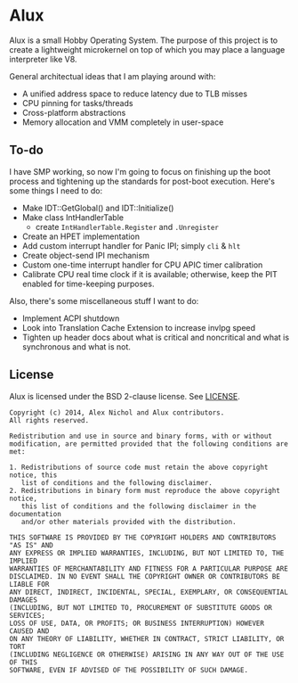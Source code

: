 # Alux

Alux is a small Hobby Operating System. The purpose of this project is to create a lightweight microkernel on top of which you may place a language interpreter like V8.

General architectual ideas that I am playing around with:

 * A unified address space to reduce latency due to TLB misses
 * CPU pinning for tasks/threads
 * Cross-platform abstractions
 * Memory allocation and VMM completely in user-space

## To-do

I have SMP working, so now I'm going to focus on finishing up the boot process and tightening up the standards for post-boot execution. Here's some things I need to do:

 * Make IDT::GetGlobal() and IDT::Initialize()
 * Make class IntHandlerTable
   * create `IntHandlerTable.Register` and `.Unregister`
 * Create an HPET implementation
 * Add custom interrupt handler for Panic IPI; simply `cli` & `hlt`
 * Create object-send IPI mechanism
 * Custom one-time interrupt handler for CPU APIC timer calibration
 * Calibrate CPU real time clock if it is available; otherwise, keep the PIT enabled for time-keeping purposes.

Also, there's some miscellaneous stuff I want to do:

 * Implement ACPI shutdown
 * Look into Translation Cache Extension to increase invlpg speed
 * Tighten up header docs about what is critical and noncritical and what is synchronous and what is not.

## License

Alux is licensed under the BSD 2-clause license. See [LICENSE](https://github.com/unixpickle/alux/blob/master/LICENSE).

```
Copyright (c) 2014, Alex Nichol and Alux contributors.
All rights reserved.

Redistribution and use in source and binary forms, with or without
modification, are permitted provided that the following conditions are met:

1. Redistributions of source code must retain the above copyright notice, this
   list of conditions and the following disclaimer. 
2. Redistributions in binary form must reproduce the above copyright notice,
   this list of conditions and the following disclaimer in the documentation
   and/or other materials provided with the distribution.

THIS SOFTWARE IS PROVIDED BY THE COPYRIGHT HOLDERS AND CONTRIBUTORS "AS IS" AND
ANY EXPRESS OR IMPLIED WARRANTIES, INCLUDING, BUT NOT LIMITED TO, THE IMPLIED
WARRANTIES OF MERCHANTABILITY AND FITNESS FOR A PARTICULAR PURPOSE ARE
DISCLAIMED. IN NO EVENT SHALL THE COPYRIGHT OWNER OR CONTRIBUTORS BE LIABLE FOR
ANY DIRECT, INDIRECT, INCIDENTAL, SPECIAL, EXEMPLARY, OR CONSEQUENTIAL DAMAGES
(INCLUDING, BUT NOT LIMITED TO, PROCUREMENT OF SUBSTITUTE GOODS OR SERVICES;
LOSS OF USE, DATA, OR PROFITS; OR BUSINESS INTERRUPTION) HOWEVER CAUSED AND
ON ANY THEORY OF LIABILITY, WHETHER IN CONTRACT, STRICT LIABILITY, OR TORT
(INCLUDING NEGLIGENCE OR OTHERWISE) ARISING IN ANY WAY OUT OF THE USE OF THIS
SOFTWARE, EVEN IF ADVISED OF THE POSSIBILITY OF SUCH DAMAGE.
```
